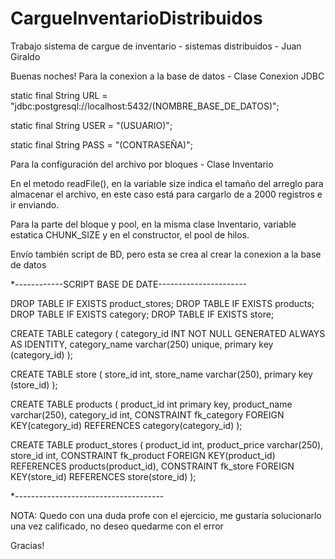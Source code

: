 # CargueInventarioDistribuidos
Trabajo sistema de cargue de inventario - sistemas distribuidos - Juan Giraldo

Buenas noches!
Para la conexion a la base de datos - Clase Conexion JDBC

static final String URL = "jdbc:postgresql://localhost:5432/(NOMBRE_BASE_DE_DATOS)";
  
static final String USER = "(USUARIO)";
	
static final String PASS = "(CONTRASEÑA)";
 
Para la configuración del archivo por bloques - Clase Inventario

  En el metodo readFile(), en la variable size indica el tamaño del arreglo para almacenar el archivo, 
  en este caso está para cargarlo de a 2000 registros e ir enviando.
  
  Para la parte del bloque y pool, en la misma clase Inventario, variable estatica CHUNK_SIZE y en el constructor, el pool de hilos.
  
Envío también script de BD, pero esta se crea al crear la conexion a la base de datos

*------------SCRIPT BASE DE DATE----------------------

DROP TABLE IF EXISTS product_stores;
DROP TABLE IF EXISTS products;
DROP TABLE IF EXISTS category;
DROP TABLE IF EXISTS store;

CREATE TABLE category
(
	category_id INT NOT NULL GENERATED ALWAYS AS IDENTITY,
	category_name varchar(250) unique,
	primary key (category_id)
);

CREATE TABLE store
(
	store_id int,
	store_name varchar(250),
	primary key (store_id)
);

CREATE TABLE products
(
	product_id int primary key,
	product_name varchar(250),
	category_id int,
	CONSTRAINT fk_category
    FOREIGN KEY(category_id) 
	REFERENCES category(category_id)
);

CREATE TABLE product_stores
(
	product_id int,
	product_price varchar(250),
	store_id int,
	CONSTRAINT fk_product
      FOREIGN KEY(product_id) 
	  REFERENCES products(product_id),
	CONSTRAINT fk_store
      FOREIGN KEY(store_id) 
	  REFERENCES store(store_id)
);

*-------------------------------------


NOTA: Quedo con una duda profe con el ejercicio, me gustaría solucionarlo una vez calificado, no deseo quedarme con el error

Gracias!
